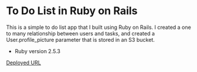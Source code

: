 # To Do List in Ruby on Rails

This is a simple to do list app that I built using Ruby on Rails. I created a one to many relationship between users and tasks, and created a User.profile_picture parameter that is stored in an S3 bucket. 

* Ruby version 2.5.3

[Deployed URL](https://s3-rails-todo.herokuapp.com/)